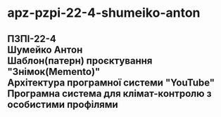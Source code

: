 # apz-pzpi-22-4-shumeiko-anton  
ПЗПІ-22-4  
Шумейко Антон  
Шаблон(патерн) проєктування "Знімок(Memento)"  
Архітектура програмної системи "YouTube"  
Програмна система для клімат-контролю з особистими профілями  
---